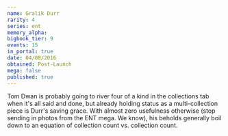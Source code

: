 ```yaml
---
name: Gralik Durr
rarity: 4
series: ent
memory_alpha:
bigbook_tier: 9
events: 15
in_portal: true
date: 04/08/2016
obtained: Post-Launch
mega: false
published: true
---
```


Tom Dwan is probably going to river four of a kind in the collections tab when it's all said and done, but already holding status as a multi-collection piece is Durr's saving grace. With almost zero usefulness otherwise (stop sending in photos from the ENT mega. We know), his beholds generally boil down to an equation of collection count vs. collection count.

